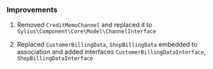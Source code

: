 ### Improvements

1. Removed ``CreditMemoChannel`` and replaced it to ``Sylius\Component\Core\Model\ChannelInterface``

2. Replaced  ``CustomerBillingData``, ``ShopBillingData`` embedded to association and added interfaces ``CustomerBillingDataInterface``, ``ShopBillingDataInterface``
